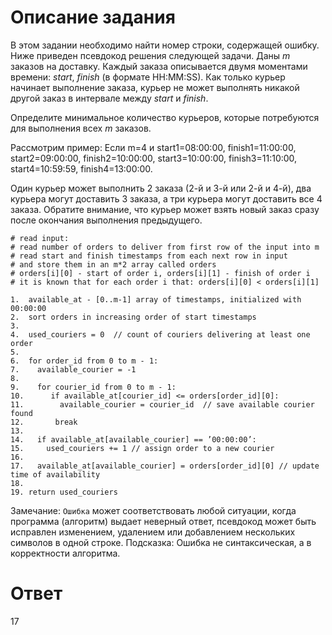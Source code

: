 # Описание задания

В этом задании необходимо найти номер строки, содержащей ошибку.
Ниже приведен псевдокод решения следующей задачи.
Даны *m* заказов на доставку. Каждый заказа описывается двумя моментами времени: *start*, *finish* (в формате HH:MM:SS). Как только курьер начинает выполнение заказа, курьер не может выполнять никакой другой заказ в интервале между *start* и *finish*. 

Определите минимальное количество курьеров, которые потребуются для выполнения всех *m* заказов.

Рассмотрим пример:
Если m=4 и 
start1=08:00:00, finish1=11:00:00,
start2=09:00:00, finish2=10:00:00,
start3=10:00:00, finish3=11:10:00,
start4=10:59:59, finish4=13:00:00.

Один курьер может выполнить 2 заказа (2-й и 3-й или 2-й и 4-й), два курьера могут доставить 3 заказа, а три курьера могут доставить все 4 заказа.
Обратите внимание, что курьер может взять новый заказ сразу после окончания выполнения предыдущего.
 
    # read input:  
    # read number of orders to deliver from first row of the input into m  
    # read start and finish timestamps from each next row in input  
    # and store them in an m*2 array called orders  
    # orders[i][0] - start of order i, orders[i][1] - finish of order i  
    # it is known that for each order i that: orders[i][0] < orders[i][1]  
    
    1.  available_at - [0..m-1] array of timestamps, initialized with 00:00:00  
    2.  sort orders in increasing order of start timestamps  
    3.  
    4.  used_couriers = 0  // count of couriers delivering at least one order  
    5.  
    6.  for order_id from 0 to m - 1:  
    7.    available_courier = -1  
    8.  
    9.    for courier_id from 0 to m - 1:  
    10.      if available_at[courier_id] <= orders[order_id][0]:  
    11.        available_courier = courier_id  // save available courier found  
    12.       break  
    13.  
    14.   if available_at[available_courier] == ’00:00:00’:  
    15.     used_couriers += 1 // assign order to a new courier  
    16.  
    17.   available_at[available_courier] = orders[order_id][0] // update time of availability  
    18.  
    19. return used_couriers


Замечание: `Ошибка` может соответствовать любой ситуации, когда программа (алгоритм) выдает неверный ответ, псевдокод может быть исправлен изменением, удалением или добавлением нескольких символов в одной строке.
Подсказка: Ошибка не синтаксическая, а в корректности алгоритма.

# Ответ

17